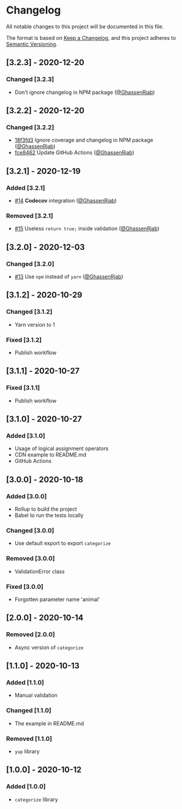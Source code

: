 # Changelog

All notable changes to this project will be documented in this file.

The format is based on [Keep a Changelog](https://keepachangelog.com/en/1.0.0/),
and this project adheres to [Semantic Versioning](https://semver.org/spec/v2.0.0.html).

## [3.2.3] - 2020-12-20

### Changed [3.2.3]

- Don't ignore changelog in NPM package ([@GhassenRjab](https://github.com/GhassenRjab))

## [3.2.2] - 2020-12-20

### Changed [3.2.2]

- [18f3fd3](https://github.com/GhassenRjab/categorize/commit/18f3fd3) Ignore coverage and changelog in NPM package ([@GhassenRjab](https://github.com/GhassenRjab))
- [fce8462](https://github.com/GhassenRjab/categorize/commit/fce8462) Update GitHub Actions ([@GhassenRjab](https://github.com/GhassenRjab))

## [3.2.1] - 2020-12-19

### Added [3.2.1]

- [#14](https://github.com/GhassenRjab/categorize/pull/14) **Codecov** integration ([@GhassenRjab](https://github.com/GhassenRjab))

### Removed [3.2.1]

- [#15](https://github.com/GhassenRjab/categorize/pull/15) Useless `return true;` inside validation ([@GhassenRjab](https://github.com/GhassenRjab))

## [3.2.0] - 2020-12-03

### Changed [3.2.0]

- [#13](https://github.com/GhassenRjab/categorize/pull/13) Use `npm` instead of `yarn` ([@GhassenRjab](https://github.com/GhassenRjab))

## [3.1.2] - 2020-10-29

### Changed [3.1.2]

- Yarn version to 1

### Fixed [3.1.2]

- Publish workflow

## [3.1.1] - 2020-10-27

### Fixed [3.1.1]

- Publish workflow

## [3.1.0] - 2020-10-27

### Added [3.1.0]

- Usage of logical assignment operators
- CDN example to README.md
- GitHub Actions

## [3.0.0] - 2020-10-18

### Added [3.0.0]

- Rollup to build the project
- Babel to run the tests locally

### Changed [3.0.0]

- Use default export to export `categorize`

### Removed [3.0.0]

- ValidationError class

### Fixed [3.0.0]

- Forgotten parameter name 'animal'

## [2.0.0] - 2020-10-14

### Removed [2.0.0]

- Async version of `categorize`

## [1.1.0] - 2020-10-13

### Added [1.1.0]

- Manual validation

### Changed [1.1.0]

- The example in README.md

### Removed [1.1.0]

- `yup` library

## [1.0.0] - 2020-10-12

### Added [1.0.0]

- `categorize` library

